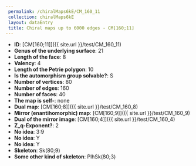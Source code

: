 ```yaml
--- 
 permalink: /chiralMaps6kE/CM_160_11 
 collection: chiralMaps6kE
 layout: dataEntry
 title: Chiral maps up to 6000 edges - CM[160;11]
---
```


- **ID**: [CM[160;11]]({{ site.url }}/test/CM_160_11)
- **Genus of the underlying surface**: 21
- **Length of the face**: 8
- **Valency**: 4
- **Length of the Petrie polygon**: 10
- **Is the automorphism group solvable?**: S
- **Number of vertices**: 80
- **Number of edges**: 160
- **Number of faces**: 40
- **The map is self-**: none
- **Dual map**: [CM[160;8]]({{ site.url }}/test/CM_160_8)
- **Mirror (enantihomorphic) map**: [CM[160;9]]({{ site.url }}/test/CM_160_9)
- **Dual of the mirror image**: [CM[160;4]]({{ site.url }}/test/CM_160_4)
- **Z_q-Exponent?**: 2
- **No idea**:  3:9
- **No idea**: Y
- **No idea**: Y
- **Skeleton**: Sk(80;9)
- **Some other kind of skeleton**: PlhSk(80;3)
